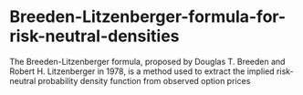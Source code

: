 # Breeden-Litzenberger-formula-for-risk-neutral-densities
The Breeden-Litzenberger formula, proposed by Douglas T. Breeden and Robert H. Litzenberger in 1978, is a method used to extract the implied risk-neutral probability density function from observed option prices
